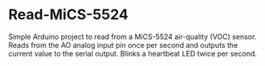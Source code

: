 # Read-MiCS-5524

Simple Arduino project to read from a MiCS-5524 air-quality (VOC) sensor. 
Reads from the AO analog input pin once per second and outputs the current value to the serial output.
Blinks a heartbeat LED twice per second.
